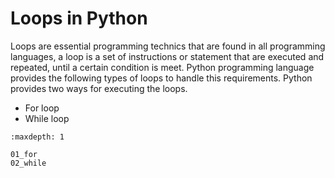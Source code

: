 # Loops in Python

Loops are essential programming technics that are found in all programming languages, a loop is a set of instructions or
statement that are executed and repeated, until a certain condition is meet. Python programming language provides the following types of loops to handle this requirements. Python provides two ways for executing the loops.

- For loop
- While loop

```{toctree}
:maxdepth: 1

01_for
02_while
```
